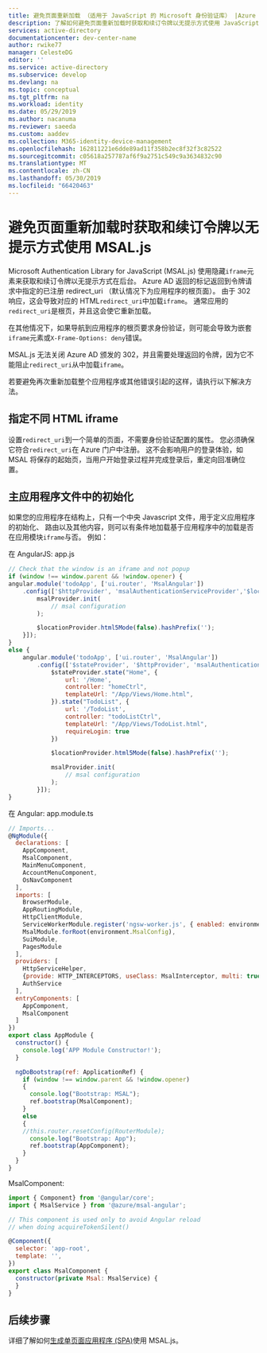 ```yaml
---
title: 避免页面重新加载 （适用于 JavaScript 的 Microsoft 身份验证库） |Azure
description: 了解如何避免页面重新加载时获取和续订令牌以无提示方式使用 JavaScript (MSAL.js) Microsoft 身份验证库。
services: active-directory
documentationcenter: dev-center-name
author: rwike77
manager: CelesteDG
editor: ''
ms.service: active-directory
ms.subservice: develop
ms.devlang: na
ms.topic: conceptual
ms.tgt_pltfrm: na
ms.workload: identity
ms.date: 05/29/2019
ms.author: nacanuma
ms.reviewer: saeeda
ms.custom: aaddev
ms.collection: M365-identity-device-management
ms.openlocfilehash: 162811221e6dde89ad11f358b2ec8f32f3c82522
ms.sourcegitcommit: c05618a257787af6f9a2751c549c9a3634832c90
ms.translationtype: MT
ms.contentlocale: zh-CN
ms.lasthandoff: 05/30/2019
ms.locfileid: "66420463"
---
```

# <a name="avoid-page-reloads-when-acquiring-and-renewing-tokens-silently-using-msaljs"></a>避免页面重新加载时获取和续订令牌以无提示方式使用 MSAL.js
Microsoft Authentication Library for JavaScript (MSAL.js) 使用隐藏`iframe`元素来获取和续订令牌以无提示方式在后台。 Azure AD 返回的标记返回到令牌请求中指定的已注册 redirect_uri （默认情况下为应用程序的根页面）。 由于 302 响应，这会导致对应的 HTML`redirect_uri`中加载`iframe`。 通常应用的`redirect_uri`是根页，并且这会使它重新加载。

在其他情况下，如果导航到应用程序的根页要求身份验证，则可能会导致为嵌套`iframe`元素或`X-Frame-Options: deny`错误。

MSAL.js 无法关闭 Azure AD 颁发的 302，并且需要处理返回的令牌，因为它不能阻止`redirect_uri`从中加载`iframe`。

若要避免再次重新加载整个应用程序或其他错误引起的这样，请执行以下解决方法。

## <a name="specify-different-html-for-the-iframe"></a>指定不同 HTML iframe

设置`redirect_uri`到一个简单的页面，不需要身份验证配置的属性。 您必须确保它符合`redirect_uri`在 Azure 门户中注册。 这不会影响用户的登录体验，如 MSAL 将保存的起始页，当用户开始登录过程并完成登录后，重定向回准确位置。

## <a name="initialization-in-your-main-app-file"></a>主应用程序文件中的初始化

如果您的应用程序在结构上，只有一个中央 Javascript 文件，用于定义应用程序的初始化、 路由以及其他内容，则可以有条件地加载基于应用程序中的加载是否在应用模块`iframe`与否。 例如：

在 AngularJS: app.js

```javascript
// Check that the window is an iframe and not popup
if (window !== window.parent && !window.opener) {
angular.module('todoApp', ['ui.router', 'MsalAngular'])
    .config(['$httpProvider', 'msalAuthenticationServiceProvider','$locationProvider', function ($httpProvider, msalProvider,$locationProvider) {
        msalProvider.init(
            // msal configuration
        );

        $locationProvider.html5Mode(false).hashPrefix('');
    }]);
}
else {
    angular.module('todoApp', ['ui.router', 'MsalAngular'])
        .config(['$stateProvider', '$httpProvider', 'msalAuthenticationServiceProvider', '$locationProvider', function ($stateProvider, $httpProvider, msalProvider, $locationProvider) {
            $stateProvider.state("Home", {
                url: '/Home',
                controller: "homeCtrl",
                templateUrl: "/App/Views/Home.html",
            }).state("TodoList", {
                url: '/TodoList',
                controller: "todoListCtrl",
                templateUrl: "/App/Views/TodoList.html",
                requireLogin: true
            })

            $locationProvider.html5Mode(false).hashPrefix('');

            msalProvider.init(
                // msal configuration
            );
        }]);
}
```

在 Angular: app.module.ts

```javascript
// Imports...
@NgModule({
  declarations: [
    AppComponent,
    MsalComponent,
    MainMenuComponent,
    AccountMenuComponent,
    OsNavComponent
  ],
  imports: [
    BrowserModule,
    AppRoutingModule,
    HttpClientModule,
    ServiceWorkerModule.register('ngsw-worker.js', { enabled: environment.production }),
    MsalModule.forRoot(environment.MsalConfig),
    SuiModule,
    PagesModule
  ],
  providers: [
    HttpServiceHelper,
    {provide: HTTP_INTERCEPTORS, useClass: MsalInterceptor, multi: true},
    AuthService
  ],
  entryComponents: [
    AppComponent,
    MsalComponent
  ]
})
export class AppModule {
  constructor() {
    console.log('APP Module Constructor!');
  }

  ngDoBootstrap(ref: ApplicationRef) {
    if (window !== window.parent && !window.opener)
    {
      console.log("Bootstrap: MSAL");
      ref.bootstrap(MsalComponent);
    }
    else
    {
    //this.router.resetConfig(RouterModule);
      console.log("Bootstrap: App");
      ref.bootstrap(AppComponent);
    }
  }
}
```

MsalComponent:

```javascript
import { Component} from '@angular/core';
import { MsalService } from '@azure/msal-angular';

// This component is used only to avoid Angular reload
// when doing acquireTokenSilent()

@Component({
  selector: 'app-root',
  template: '',
})
export class MsalComponent {
  constructor(private Msal: MsalService) {
  }
}
```

## <a name="next-steps"></a>后续步骤
详细了解如何[生成单页面应用程序 (SPA)](scenario-spa-overview.md)使用 MSAL.js。